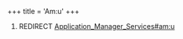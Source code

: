 +++
title = 'Am:u'
+++

1.  REDIRECT
    [Application_Manager_Services#am:u](Application_Manager_Services#amu "wikilink")
